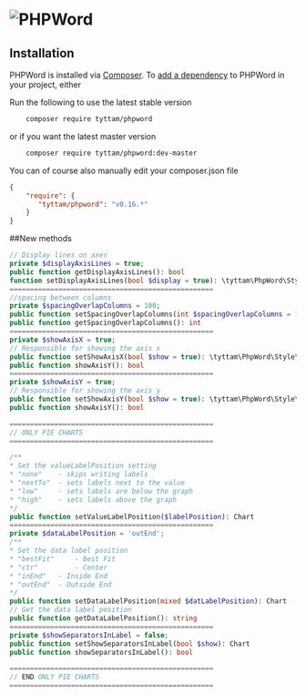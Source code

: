 # ![PHPWord](https://rawgit.com/PHPOffice/PHPWord/develop/docs/images/phpword.svg "PHPWord")
## Installation

PHPWord is installed via [Composer](https://getcomposer.org/).
To [add a dependency](https://getcomposer.org/doc/04-schema.md#package-links) to PHPWord in your project, either

Run the following to use the latest stable version
```sh
    composer require tyttam/phpword
```
or if you want the latest master version
```sh
    composer require tyttam/phpword:dev-master
```

You can of course also manually edit your composer.json file
```json
{
    "require": {
       "tyttam/phpword": "v0.16.*"
    }
}
```
##New methods
```php
// Display lines on axes
private $displayAxisLines = true;
public function getDisplayAxisLines(): bool
function setDisplayAxisLines(bool $display = true): \tyttam\PhpWord\Style\Chart
==================================================
//spacing between columns
private $spacingOverlapColumns = 100;
public function setSpacingOverlapColumns(int $spacingOverlapColumns = 100): \tyttam\PhpWord\Style\Chart
public function getSpacingOverlapColumns(): int
==================================================
private $showAxisX = true;
// Responsible for showing the axis x
public function setShowAxisX(bool $show = true): \tyttam\PhpWord\Style\Chart
public function showAxisY(): bool
==================================================
private $showAxisY = true;
// Responsible for showing the axis y
public function setShowAxisY(bool $show = true): \tyttam\PhpWord\Style\Chart
public function showAxisY(): bool

==================================================
// ONLY PIE CHARTS
==================================================

/**
* Set the valueLabelPosition setting
* "none"    - skips writing labels
* "nextTo"  - sets labels next to the value
* "low"     - sets labels are below the graph
* "high"    - sets labels above the graph
*/
public function setValueLabelPosition($labelPosition): Chart
==================================================
private $dataLabelPosition = 'outEnd';
/**
* Set the data label position
* "bestFit"     - Best Fit
* "ctr"	        - Center
* "inEnd"	- Inside End
* "outEnd"	- Outside End
*/
public function setDataLabelPosition(mixed $datLabelPosition): Chart
// Get the data label position
public function getDataLabelPosition(): string
==================================================
private $showSeparatorsInLabel = false;
public function setShowSeparatorsInLabel(bool $show): Chart
public function showSeparatorsInLabel(): bool

==================================================
// END ONLY PIE CHARTS
==================================================
```
